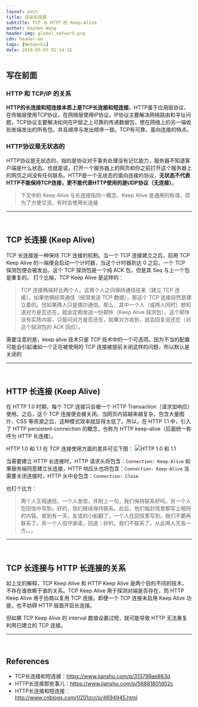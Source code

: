 ```yaml
---
layout: post
title: 谈谈长连接
subtitle: TCP 与 HTTP 的 Keep-Alive
author: Hayden Wang
header-img: global_network.png
cdn: header-on
tags: [Networks]
date: 2018-03-03 01:14:31
---
```


## 写在前面

### HTTP 和 TCP/IP 的关系

**HTTP的长连接和短连接本质上是TCP长连接和短连接**。HTTP属于应用层协议，在传输层使用TCP协议，在网络层使用IP协议。IP协议主要解决网络路由和寻址问题，TCP协议主要解决如何在IP层之上可靠的传递数据包，使在网络上的另一端收到发端发出的所有包，并且顺序与发出顺序一致。TCP有可靠，面向连接的特点。

### HTTP协议是无状态的

HTTP协议是无状态的，指的是协议对于事务处理没有记忆能力，服务器不知道客户端是什么状态。也就是说，打开一个服务器上的网页和你之前打开这个服务器上的网页之间没有任何联系。HTTP是一个无状态的面向连接的协议，**无状态不代表HTTP不能保持TCP连接，更不能代表HTTP使用的是UDP协议（无连接）**。


> 下文中的 Keep Alive 与长连接指同一概念，Keep Alive 是通用的称谓，但为了方便交流，有时会使用长连接

---
<br>


## TCP 长连接 (Keep Alive)

TCP 长连接是一种保持 TCP 连接的机制。当一个 TCP 连接建立之后，启用 TCP Keep Alive 的一端便会启动一个计时器，当这个计时器到达 0 之后，一个 TCP 探测包便会被发出。这个 TCP 探测包是一个纯 ACK 包，但是其 Seq 与上一个包是重复的。
打个比喻，TCP Keep Alive 是这样的：

> TCP 连接两端好比两个人，这两个人之间保持通信往来（建立 TCP 连接）。如果他俩经常通信（经常发送 TCP 数据），那这个 TCP 连接自然是建立着的。但如果两人只是偶尔通信。那么，其中一个人（或两人同时）想知道对方是否还在，就会定期发送一份邮件（Keep Alive 探测包），这个邮件没有实质内容，只是问对方是否还在，如果对方收到，就会回复说还在（对这个探测包的 ACK 回应）。

需要注意的是，keep alive 技术只是 TCP 技术中的一个可选项。因为不当的配置可能会引起诸如一个正在被使用的 TCP 连接被提前关闭这样的问题，所以默认是关闭的


---
<br>


## HTTP 长连接 (Keep Alive)

在 HTTP 1.0 时期，每个 TCP 连接只会被一个 HTTP Transaction（请求加响应）使用。之后，这个 TCP 连接便会被关闭。当网页内容越来越复杂，包含大量图片、CSS 等资源之后，这种模式效率就显得太低了。所以，在 HTTP 1.1 中，引入了 HTTP persistent connection 的概念，也称为 HTTP keep-alive（后面统一称呼为 HTTP 长连接）。

HTTP 1.0 和 1.1 在 TCP 连接使用方面的差异可见下图：
![HTTP 1.0 和 1.1](/images/tcp_connection/http_version.png)

当需要建立 HTTP 长连接时，HTTP 请求头将包含：`Connection: Keep-Alive`
如果服务端同意建立长连接，HTTP 响应头也将包含：`Connection: Keep-Alive`
当需要关闭连接时，HTTP 头中会包含：`Connection: Close`

也打个比方：

> 两个人互相通信，一个人发信，并附上一句，我们保持联系好吗。另一个人在回信中写到，好的，我们继续保持联系。此后，他们每封信里都写上相同的内容。直到有一天，友谊的小船翻了，一个人在回信里写到，我们不要再联系了。另一个人信守承诺，回道：好的，我们不联系了。从此两人天各一方。。。


---
<br>


## TCP 长连接与 HTTP 长连接的关系

如上文的解释，TCP Keep Alive 和 HTTP Keep Alive 是两个目的不同的技术，不存在谁依赖于谁的关系。TCP Keep Alive 用于探测对端是否存在，而 HTTP Keep Alive 用于协商以复用 TCP 连接。即便一个 TCP 连接未启用 Keep Alive 功能，也不妨碍 HTTP 层面开启长连接。

但如果 TCP Keep Alive 的 interval 数值设置过短，就可能导致 HTTP 无法重复利用已建立的 TCP 连接。


---
<br>

## References

- TCP长连接和短连接：https://www.jianshu.com/p/313798ae863d
- HTTP长连接那些事儿：https://www.jianshu.com/p/56881801d02c
- HTTP长连接和短连接：http://www.cnblogs.com/0201zcr/p/4694945.html

